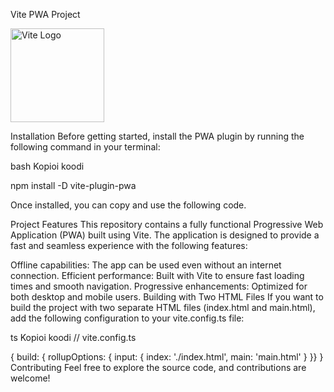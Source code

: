 Vite PWA Project

<img src="https://vitejs.dev/logo.svg" alt="Vite Logo" width="150"/>


Installation
Before getting started, install the PWA plugin by running the following command in your terminal:

bash
Kopioi koodi

npm install -D vite-plugin-pwa

Once installed, you can copy and use the following code.

Project Features
This repository contains a fully functional Progressive Web Application (PWA) built using Vite. The application is designed to provide a fast and seamless experience with the following features:

Offline capabilities: The app can be used even without an internet connection.
Efficient performance: Built with Vite to ensure fast loading times and smooth navigation.
Progressive enhancements: Optimized for both desktop and mobile users.
Building with Two HTML Files
If you want to build the project with two separate HTML files (index.html and main.html), add the following configuration to your vite.config.ts file:

ts
Kopioi koodi
// vite.config.ts

{
build: {
  rollupOptions: {
    input: {
      index: './index.html',
      main: 'main.html'
    }
  }}
}
Contributing
Feel free to explore the source code, and contributions are welcome!
